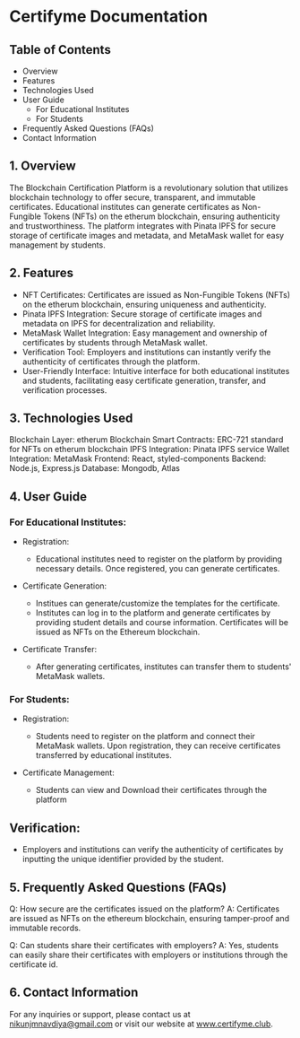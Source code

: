 # Certifyme Documentation

## Table of Contents
- Overview
- Features
- Technologies Used
- User Guide
  - For Educational Institutes
  - For Students
- Frequently Asked Questions (FAQs)
- Contact Information
  
## 1. Overview

The Blockchain Certification Platform is a revolutionary solution that utilizes blockchain technology to offer secure, transparent, and immutable certificates. Educational institutes can generate certificates as Non-Fungible Tokens (NFTs) on the etherum blockchain, ensuring authenticity and trustworthiness. The platform integrates with Pinata IPFS for secure storage of certificate images and metadata, and MetaMask wallet for easy management by students.

## 2. Features
- NFT Certificates: Certificates are issued as Non-Fungible Tokens (NFTs) on the etherum blockchain, ensuring uniqueness and authenticity.
- Pinata IPFS Integration: Secure storage of certificate images and metadata on IPFS for decentralization and reliability.
- MetaMask Wallet Integration: Easy management and ownership of certificates by students through MetaMask wallet.
- Verification Tool: Employers and institutions can instantly verify the authenticity of certificates through the platform.
- User-Friendly Interface: Intuitive interface for both educational institutes and students, facilitating easy certificate generation, transfer, and verification processes.

## 3. Technologies Used

Blockchain Layer: etherum Blockchain
Smart Contracts: ERC-721 standard for NFTs on etherum blockchain
IPFS Integration: Pinata IPFS service
Wallet Integration: MetaMask
Frontend: React, styled-components
Backend: Node.js, Express.js
Database: Mongodb, Atlas

## 4. User Guide

### For Educational Institutes:
- Registration:

  - Educational institutes need to register on the platform by providing necessary details.
Once registered, you can generate certificates.

- Certificate Generation:

  - Institues can generate/customize the templates for the certificate.
  - Institutes can log in to the platform and generate certificates by providing student details and course information.
Certificates will be issued as NFTs on the Ethereum blockchain.

- Certificate Transfer:

  - After generating certificates, institutes can transfer them to students' MetaMask wallets.

### For Students:
- Registration:

    - Students need to register on the platform and connect their MetaMask wallets.
Upon registration, they can receive certificates transferred by educational institutes.

- Certificate Management:

   - Students can view and Download their certificates through the platform


## Verification:

 - Employers and institutions can verify the authenticity of certificates by inputting the unique identifier provided by the student.


## 5. Frequently Asked Questions (FAQs)

Q: How secure are the certificates issued on the platform?
A: Certificates are issued as NFTs on the ethereum blockchain, ensuring tamper-proof and immutable records.

Q: Can students share their certificates with employers?
A: Yes, students can easily share their certificates with employers or institutions through the certificate id.

## 6. Contact Information
For any inquiries or support, please contact us at nikunjmnavdiya@gmail.com or visit our website at www.certifyme.club.


